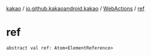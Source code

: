 [kakao](../../index.md) / [io.github.kakaoandroid.kakao](../index.md) / [WebActions](index.md) / [ref](./ref.md)

# ref

`abstract val ref: Atom<ElementReference>`